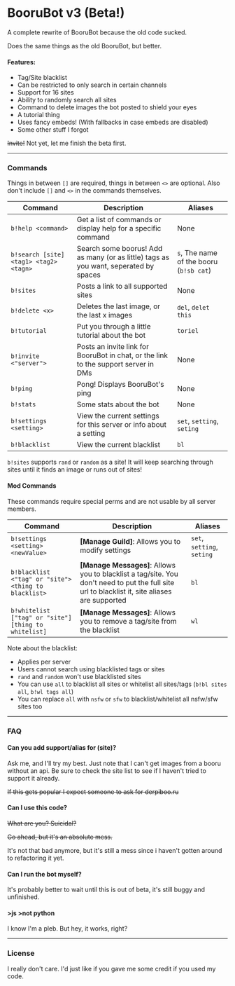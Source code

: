 # BooruBot v3 (Beta!)

A complete rewrite of BooruBot because the old code sucked.

Does the same things as the old BooruBot, but better.

#### Features:
* Tag/Site blacklist
* Can be restricted to only search in certain channels
* Support for 16 sites
* Ability to randomly search all sites
* Command to delete images the bot posted to shield your eyes
* A tutorial thing
* Uses fancy embeds! (With fallbacks in case embeds are disabled)
* Some other stuff I forgot

~~Invite!~~ Not yet, let me finish the beta first.

---

### Commands

Things in between `[]` are required, things in between `<>` are optional.
Also don't include `[]` and `<>` in the commands themselves.

| Command | Description | Aliases |
| ------- | ----------- | ------- |
| `b!help <command>` | Get a list of commands or display help for a specific command | None
| `b!search [site] <tag1> <tag2> <tagn>` | Search some boorus! Add as many (or as little) tags as you want, seperated by spaces | `s`, The name of the booru (`b!sb cat`)
| `b!sites` | Posts a link to all supported sites | None
| `b!delete <x>` | Deletes the last image, or the last x images | `del`, `delet this`
| `b!tutorial` | Put you through a little tutorial about the bot | `toriel`
| `b!invite <"server">` | Posts an invite link for BooruBot in chat, or the link to the support server in DMs | None
| `b!ping` | Pong! Displays BooruBot's ping | None
| `b!stats` | Some stats about the bot | None
| `b!settings <setting>` | View the current settings for this server or info about a setting | `set`, `setting`, `seting`
| `b!blacklist` | View the current blacklist | `bl`

`b!sites` supports `rand` or `random` as a site! It will keep searching through sites until it finds an image or runs out of sites!

#### Mod Commands

These commands require special perms and are not usable by all server members.

| Command | Description | Aliases |
| ------- | ----------- | ------- |
| `b!settings <setting> <newValue>` | **[Manage Guild]**: Allows you to modify settings | `set`, `setting`, `seting`
| `b!blacklist <"tag" or "site"> <thing to blacklist>` | **[Manage Messages]**: Allows you to blacklist a tag/site. You don't need to put the full site url to blacklist it, site aliases are supported | `bl`
| `b!whitelist ["tag" or "site"] [thing to whitelist]` | **[Manage Messages]**: Allows you to remove a tag/site from the blacklist | `wl`

Note about the blacklist:
* Applies per server
* Users cannot search using blacklisted tags or sites
* `rand` and `random` won't use blacklisted sites
* You can use `all` to blacklist all sites or whitelist all sites/tags (`b!bl sites all`, `b!wl tags all`)
* You can replace `all` with `nsfw` or `sfw` to blacklist/whitelist all nsfw/sfw sites too

---

### FAQ

#### Can you add support/alias for (site)?
Ask me, and I'll try my best. Just note that I can't get images from a booru without an api. Be sure to check the site list to see if I haven't tried to support it already.

~~If this gets popular I expect someone to ask for derpiboo.ru~~

#### Can I use this code?
~~What are you? Suicidal?~~

~~Go ahead, but it's an absolute mess.~~

It's not that bad anymore, but it's still a mess since i haven't gotten around to refactoring it yet.

#### Can I run the bot myself?
It's probably better to wait until this is out of beta, it's still buggy and unfinished.

#### >js >not python
I know I'm a pleb. But hey, it works, right?

---

### License
I really don't care. I'd just like if you gave me some credit if you used my code.
